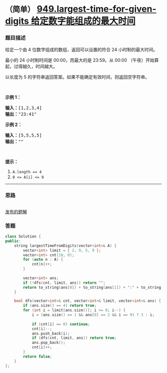 # `（简单）` [949.largest-time-for-given-digits 给定数字能组成的最大时间](https://leetcode-cn.com/problems/largest-time-for-given-digits/)

### 题目描述
<p>给定一个由 4 位数字组成的数组，返回可以设置的符合 24 小时制的最大时间。</p>

<p>最小的 24 小时制时间是&nbsp;00:00，而最大的是&nbsp;23:59。从 00:00 （午夜）开始算起，过得越久，时间越大。</p>

<p>以长度为 5 的字符串返回答案。如果不能确定有效时间，则返回空字符串。</p>

<p>&nbsp;</p>

<p><strong>示例 1：</strong></p>

<pre><strong>输入：</strong>[1,2,3,4]
<strong>输出：</strong>"23:41"
</pre>

<p><strong>示例 2：</strong></p>

<pre><strong>输入：</strong>[5,5,5,5]
<strong>输出：</strong>""
</pre>

<p>&nbsp;</p>

<p><strong>提示：</strong></p>

<ol>
	<li><code>A.length == 4</code></li>
	<li><code>0 <= A[i] <= 9</code></li>
</ol>


---
### 思路
```
```

[发布的题解](https://leetcode-cn.com/problems/largest-time-for-given-digits/solution/largest-time-for-given-digits-by-ikaruga/)

### 答题
``` C++
class Solution {
public:
    string largestTimeFromDigits(vector<int>& A) {
        vector<int> limit = { 2, 9, 5, 9 };
        vector<int> cnt(10, 0);
        for (auto n : A) {
            cnt[n]++;
        }
        
        vector<int> ans;
        if (!dfs(cnt, limit, ans)) return "";
        return to_string(ans[0]) + to_string(ans[1]) + ":" + to_string(ans[2]) + to_string(ans[3]);
    }

    bool dfs(vector<int>& cnt, vector<int>& limit, vector<int>& ans) {
        if (ans.size() == 4) return true;
        for (int i = limit[ans.size()]; i >= 0; i--) {
            i = (ans.size() == 1 && ans[0] == 2 && i == 9) ? 3 : i;
            
            if (cnt[i] == 0) continue;
            cnt[i]--;
            ans.push_back(i);
            if (dfs(cnt, limit, ans)) return true;
            ans.pop_back();
            cnt[i]++;
        }
        return false;
    }
};
```




